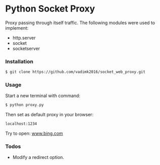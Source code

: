 # Python Socket Proxy
Proxy passing through itself traffic. The following modules were used to implement:
  - http.server
  - socket
  - socketserver
### Installation
```sh
$ git clone https://github.com/vadimk2016/socket_web_proxy.git
```
### Usage
Start a new terminal with command:
```sh
$ python proxy.py
```
Then set as default proxy in your browser:
```sh
localhost:1234
```
Try to open: www.bing.com
### Todos
 - Modify a redirect option.

   [bing.com]: <https://www.bing.com>